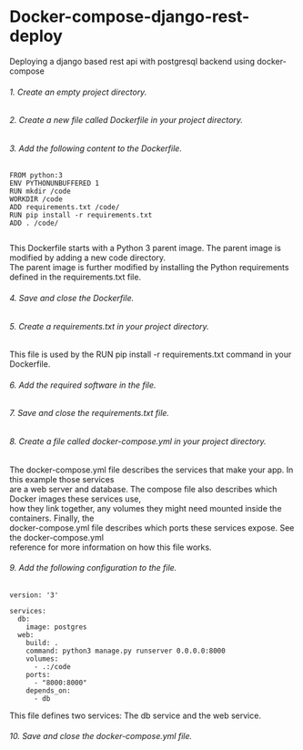 # Docker-compose-django-rest-deploy
Deploying a django based rest api with postgresql backend using docker-compose

###### 1. Create an empty project directory.
###### 2. Create a new file called Dockerfile in your project directory.
###### 3. Add the following content to the Dockerfile.
```
FROM python:3
ENV PYTHONUNBUFFERED 1
RUN mkdir /code
WORKDIR /code
ADD requirements.txt /code/
RUN pip install -r requirements.txt
ADD . /code/
 
```
This Dockerfile starts with a Python 3 parent image. The parent image is modified by adding a new code directory.  
The parent image is further modified by installing the Python requirements defined in the requirements.txt file.  

###### 4. Save and close the Dockerfile.  
###### 5. Create a requirements.txt in your project directory.  

This file is used by the RUN pip install -r requirements.txt command in your Dockerfile.  

###### 6. Add the required software in the file.  

###### 7. Save and close the requirements.txt file.  

###### 8. Create a file called docker-compose.yml in your project directory.

The docker-compose.yml file describes the services that make your app. In this example those services   
are a web server and database. The compose file also describes which Docker images these services use,   
how they link together, any volumes they might need mounted inside the containers. Finally, the   
docker-compose.yml file describes which ports these services expose. See the docker-compose.yml   
reference for more information on how this file works.  

###### 9. Add the following configuration to the file.  

```
version: '3'

services:
  db:
    image: postgres
  web:
    build: .
    command: python3 manage.py runserver 0.0.0.0:8000
    volumes:
      - .:/code
    ports:
      - "8000:8000"
    depends_on:
      - db
```

This file defines two services: The db service and the web service.  

###### 10. Save and close the docker-compose.yml file.  



